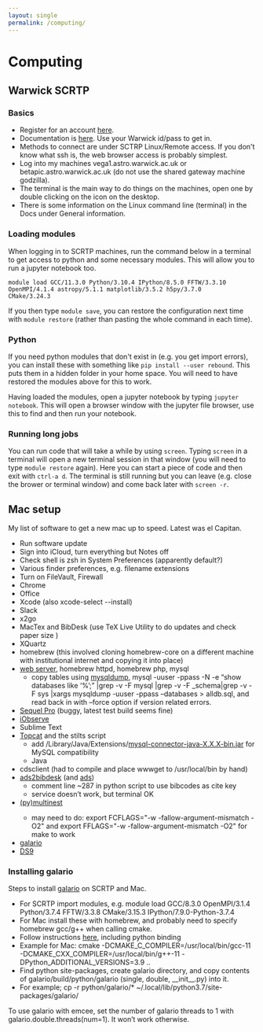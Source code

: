 ```yaml
---
layout: single
permalink: /computing/
---
```


# Computing

## Warwick SCRTP

### Basics

- Register for an account [here](https://warwick.ac.uk/research/rtp/sc/desktop/gettingstarted/).
- Documentation is [here](https://docs.scrtp.warwick.ac.uk/). Use your Warwick id/pass to get in.
- Methods to connect are under SCTRP Linux/Remote access. If you don't know what ssh is, the web browser access is probably simplest.
- Log into my machines vega1.astro.warwick.ac.uk or betapic.astro.warwick.ac.uk (do not use the shared gateway machine godzilla).
- The terminal is the main way to do things on the machines, open one by double clicking on the icon on the desktop.
- There is some information on the Linux command line (terminal) in the Docs under General information.

### Loading modules

When logging in to SCRTP machines, run the command below in a terminal to get access to python and some necessary modules. This will allow you to run a jupyter notebook too.

<code>module load GCC/11.3.0  Python/3.10.4 IPython/8.5.0  FFTW/3.3.10 OpenMPI/4.1.4 astropy/5.1.1 matplotlib/3.5.2 h5py/3.7.0 CMake/3.24.3</code>

If you then type `module save`, you can restore the configuration next time with `module restore` (rather than pasting the whole command in each time).


### Python

If you need python modules that don't exist in (e.g. you get import errors), you can install these with something like `pip install --user rebound`. This puts them in a hidden folder in your home space. You will need to have restored the modules above for this to work.

Having loaded the modules, open a jupyter notebook by typing `jupyter notebook`. This will open a browser window with the jupyter file browser, use this to find and then run your notebook.

### Running long jobs

You can run code that will take a while by using `screen`. Typing `screen` in a terminal will open a new terminal session in that window (you will need to type `module restore` again). Here you can start a piece of code and then exit with `ctrl-a d`. The terminal is still running but you can leave (e.g. close the brower or terminal window) and come back later with `screen -r`.

## Mac setup

<p>My list of software to get a new mac up to speed. Latest was el Capitan.</p>



<ul>
	<li>Run software update</li>
	<li>Sign into iCloud, turn everything but Notes off</li>
	<li>Check shell is zsh in System Preferences (apparently default?)</li>
	<li>Various finder preferences, e.g. filename extensions</li>
	<li>Turn on FileVault, Firewall</li>
	<li>Chrome</li>
	<li>Office</li>
	<li>Xcode (also xcode-select --install)</li>
	<li>Slack</li>
	<li>x2go</li>
	<li>MacTex and BibDesk (use TeX Live Utility to do updates and check paper size )</li>
	<li>XQuartz</li>
	<li>homebrew (this involved cloning homebrew-core on a different machine with institutional internet and copying it into place)</li>
	<li><a href="https://tech-cookbook.com/2021/10/25/how-to-setup-mamp-macos-apache-mysql-php-on-macos-12-monterey-2021/">web server</a>, homebrew httpd, homebrew php, mysql
	 <ul>
	 	<li>copy tables using <a href="http://stackoverflow.com/questions/9497869/export-and-import-all-mysql-databases-at-one-time">mysqldump</a>, mysql -uuser -ppass -N -e &#8220;show databases like &#8216;%&#8217;;&#8221; |grep -v -F mysql |grep -v -F _schema|grep -v -F sys |xargs mysqldump -uuser -ppass &#8211;databases > alldb.sql, and read back in with &#8211;force option if version related errors.</li>
	 </ul></li>
	 <li><a href="http://www.sequelpro.com/">Sequel Pro</a> (buggy, latest test build seems fine)</li>
	 <li><a href="http://www.onekilopars.ec/iobserve/">iObserve</a></li><li>Sublime Text</li>
	 <li><a href="http://www.star.bris.ac.uk/~mbt/topcat/">Topcat</a> and the stilts script
	 	<ul>
	 		<li>add /Library/Java/Extensions/<a href="https://dev.mysql.com/downloads/connector/j/">mysql-connector-java-X.X.X-bin.jar</a> for MySQL compatibility</li>
	 		<li>Java</li>
	 	</ul></li>
 	<li>cdsclient (had to compile and place wwwget to /usr/local/bin by hand)</li>
 	<li><a href="https://pypi.org/project/ads2bibdesk/">ads2bibdesk</a> (and <a href="https://ads.readthedocs.io/en/latest/">ads</a>)
 		<ul>
 			<li>comment line ~287 in python script to use bibcodes as cite key</li>
	 		<li>service doesn&#8217;t work, but terminal OK</li>
	 	</ul></li>
	 <li><a href="https://johannesbuchner.github.io/PyMultiNest/index.html">(py)multinest</a></li>
  <ul>
  <li> may need to do: export FCFLAGS="-w -fallow-argument-mismatch -O2" and
  export FFLAGS="-w -fallow-argument-mismatch -O2" for make to work</li>
  </ul>   
	 <li><a href="https://mtazzari.github.io/galario/">galario</a></li>
	 <li><a href="https://sites.google.com/cfa.harvard.edu/saoimageds9/home">DS9</a></li>
</ul>


### Installing galario

Steps to install [galario](https://mtazzari.github.io/galario/) on SCRTP and Mac.

- For SCRTP import modules, e.g. module load GCC/8.3.0  OpenMPI/3.1.4 Python/3.7.4 FFTW/3.3.8 CMake/3.15.3 IPython/7.9.0-Python-3.7.4
- For Mac install these with homebrew, and probably need to specify homebrew gcc/g++ when calling cmake.
- Follow instructions <a href="https://mtazzari.github.io/galario/install.html">here</a>, including python binding
- Example for Mac: cmake -DCMAKE_C_COMPILER=/usr/local/bin/gcc-11 -DCMAKE_CXX_COMPILER=/usr/local/bin/g++-11 -DPython_ADDITIONAL_VERSIONS=3.9 ..
- Find python site-packages, create galario directory, and copy contents 
of galario/build/python/galario (single, double, \_\_init\_\_.py) into it.
- For example; cp -r python/galario/* ~/.local/lib/python3.7/site-packages/galario/

To use galario with emcee, set the number of galario threads to 1 with galario.double.threads(num=1). It won&#8217;t work otherwise.
